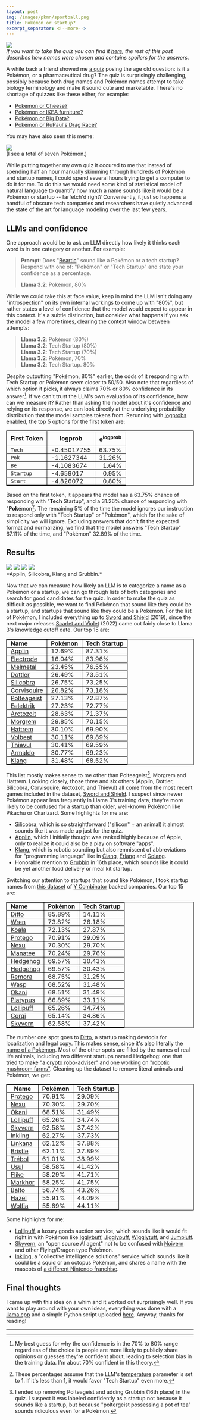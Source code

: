 ```yaml
---
layout: post
img: /images/pkmn/sportball.png
title: Pokémon or startup?
excerpt_separator: <!--more-->
---
```


[![](/images/pkmn/sporcle.jpg)](https://www.sporcle.com/games/netcat/pokemon-or-startup-quiz)<br>
*If you want to take the quiz you can find it [here](https://www.sporcle.com/games/netcat/pokemon-or-startup-quiz), the*
*rest of this post describes how names were chosen and contains spoilers for the answers.*
<!--more-->

A while back a friend showed me [a quiz](https://www.bizjournals.com/boston/pulse/quiz/is-it-a-drug-or-is-it-a-pokemon/15969731)
posing the age old question: is it a Pokémon, or a pharmaceutical drug? The quiz
is surprisingly challenging, possibly because both drug names and Pokémon names
attempt to take biology terminology and make it sound cute and marketable. There's
no shortage of quizzes like these either, for example:
* [Pokémon or Cheese?](https://www.sporcle.com/games/hellofromUK/pokecheese)
* [Pokémon or IKEA furniture?](https://www.sporcle.com/games/Minibiggles/pokmon-or-ikea-furniture)
* [Pokémon or Big Data?](https://pixelastic.github.io/pokemonorbigdata/)
* [Pokémon or RuPaul's Drag Race?](https://www.sporcle.com/games/Qaqaq/rupoke)

You may have also seen this meme:

[![](/images/pkmn/recruiting.jpg)](https://youtu.be/0hR4peP9V4A?si=0WSqu63v4ko5U_WK&t=66)<br>(I see a total of seven Pokémon.)

While putting together my own quiz it occured to me that instead of spending half
an hour manually skimming through hundreds of Pokémon and startup names, I could spend several hours trying to get a computer to do it for me.
To do this we would need some kind of statistical model of natural language to quantify
how much a name sounds like it would be a Pokémon or startup -- farfetch'd right?
Conveniently, it just so happens a handful of obscure tech companies and researchers have
quietly advanced the state of the art for language modeling over the last few years.

## LLMs and confidence

One approach would be to ask an LLM directly how likely it thinks each word is in one
category or another. For example:

> **Prompt**: Does "[Beartic](https://bulbapedia.bulbagarden.net/wiki/Beartic_(Pok%C3%A9mon))" sound like a Pokémon or a tech startup? Respond with one of: "Pokémon" or "Tech Startup" and state your confidence as a percentage.
>
> **Llama 3.2**: Pokémon, 80%

While we could take this at face value, keep in mind the LLM isn't
doing any "introspection" on its own internal workings to come up with "80%", but rather
states a level of confidence that the model would expect to appear in this context. It's a subtle
distinction, but consider what happens if you ask the model a few more times, clearing
the context window between attempts:

> **Llama 3.2**: Pokémon (80%)<br>
> **Llama 3.2**: Tech Startup (80%)<br>
> **Llama 3.2**: Tech Startup (70%)<br>
> **Llama 3.2**: Pokémon, 70%<br>
> **Llama 3.2**: Tech Startup. 80%<br>

Despite outputting "Pokémon, 80%" earlier, the odds of it responding
with Tech Startup or Pokémon seem closer to 50/50. Also note that regardless of which option it picks,
it always claims 70% or 80% confidence in its answer[^1]. If we can't trust the LLM's
own evaluation of its confidence, how can we measure it? Rather than asking the model
about it's confidence and relying on its response, we can look directly at the
underlying probability distribution that the model samples tokens from. Rerunning with
[logprobs](https://cookbook.openai.com/examples/using_logprobs)
enabled, the top 5 options for the first token are:


<!-- It's a subtle distinction, but consider the simpler case of flipping a coin:

> **Prompt**: Toss a fair coin. Respond with one of: "Heads" or "Tails" and state the probability of the outcome as a percentage.
>
> **Llama 3.2**: Heads, 50%

While almost every LLM will state that the odds of each side of the coin are 50%,
in practice [LLMs are biased towards heads upwards of 70% of the time](https://rnikhil.com/2025/04/26/llm-coin-toss-odd-even).
If we can't trust the accuracy of the LLM's response, how can we gauge its confidence?
Rather than asking the model about it's confidence and checking its response, we can instead
look directly at the underlying probability distribution that the model samples tokens
from. Rerunning with [logprobs](https://cookbook.openai.com/examples/using_logprobs)
enabled, the top 5 options for the first token are: -->

<style>
table{
    border-spacing: 50px;
    border:1px solid #000000;
}

th {
    border: 1px solid #000000;
    padding: 0px 10px 0px 10px;
    max-width: 40vw;
}

td{
    border:1px solid #000000;
    padding: 0px 10px 0px 10px;
    max-width: 40vw;
}
</style>


| **First Token**  | **logprob**         | $$\textbf{e}^\textbf{logprob}$$
|:-----------|---------------------|---------------:|
| `Tech`     | -0.45017755         | 63.75% |
| `Pok`      | -1.1627344          | 31.26% |
| `Be`       | -4.1083674          | 1.64% |
| `Startup`  | -4.659017           | 0.95% |
| `Start`    | -4.826072          | 0.80% |

Based on the first token, it appears the model has a 63.75% chance of responding with
"**Tech** Startup", and a 31.26% chance of responding with "**Pok**émon[^2]. The remaining
5% of the time the model ignores our instruction to respond only with "Tech Startup" or
"Pokémon", which for the sake of simplicity we will ignore. Excluding answers
that don't fit the expected format and normalizing, we find that the model answers
"Tech Startup" 67.11% of the time, and "Pokémon" 32.89% of the time.

## Results

<img src="/images/pkmn/applin.png" style="max-width: 20%">
<img src="/images/pkmn/silicobra.png" style="max-width: 20%">
<img src="/images/pkmn/klang.png" style="max-width: 20%">
<img src="/images/pkmn/grubbin.png" style="max-width: 20%"><br>*Applin, Silicobra, Klang and Grubbin.*

Now that we can measure how likely an LLM is to categorize a name as
a Pokémon or a startup, we can go through lists of both categories and search for good candidates for the quiz. In
order to make the quiz as difficult as possible, we want to find Pokémon that sound like
they could be a startup, and startups that sound like they could be a Pokémon.
For the list of Pokémon, I included everything up to [Sword and Shield](https://en.wikipedia.org/wiki/Pok%C3%A9mon_Sword_and_Shield)
(2019), since the next major releases [Scarlet and Violet](https://en.wikipedia.org/wiki/Pok%C3%A9mon_Scarlet_and_Violet) (2022)
came out fairly close to Llama 3's knowledge cutoff date. Our top 15 are:

| **Name**    | **Pokémon** | **Tech Startup** |
|:------------|---------|--------------|
| [Applin](https://bulbapedia.bulbagarden.net/wiki/Applin_(Pok%C3%A9mon))      | 12.69%  | 87.31%       |
| [Electrode](https://bulbapedia.bulbagarden.net/wiki/Electrode_(Pok%C3%A9mon))   | 16.04%  | 83.96%       |
| [Melmetal](https://bulbapedia.bulbagarden.net/wiki/Melmetal_(Pok%C3%A9mon))    | 23.45%  | 76.55%       |
| [Dottler](https://bulbapedia.bulbagarden.net/wiki/Dottler_(Pok%C3%A9mon))     | 26.49%  | 73.51%       |
| [Silicobra](https://bulbapedia.bulbagarden.net/wiki/Silicobra_(Pok%C3%A9mon))   | 26.75%  | 73.25%       |
| [Corvisquire](https://bulbapedia.bulbagarden.net/wiki/Corvisquire_(Pok%C3%A9mon)) | 26.82%  | 73.18%       |
| [Polteageist](https://bulbapedia.bulbagarden.net/wiki/Polteageist_(Pok%C3%A9mon)) | 27.13%  | 72.87%       |
| [Eelektrik](https://bulbapedia.bulbagarden.net/wiki/Eelektrik_(Pok%C3%A9mon))   | 27.23%  | 72.77%       |
| [Arctozolt](https://bulbapedia.bulbagarden.net/wiki/Arctozolt_(Pok%C3%A9mon))   | 28.63%  | 71.37%       |
| [Morgrem](https://bulbapedia.bulbagarden.net/wiki/Morgrem_(Pok%C3%A9mon))     | 29.85%  | 70.15%       |
| [Hattrem](https://bulbapedia.bulbagarden.net/wiki/Hattrem_(Pok%C3%A9mon))     | 30.10%  | 69.90%       |
| [Volbeat](https://bulbapedia.bulbagarden.net/wiki/Volbeat_(Pok%C3%A9mon))     | 30.11%  | 69.89%       |
| [Thievul](https://bulbapedia.bulbagarden.net/wiki/Thievul_(Pok%C3%A9mon))     | 30.41%  | 69.59%       |
| [Armaldo](https://bulbapedia.bulbagarden.net/wiki/Armaldo_(Pok%C3%A9mon))     | 30.77%  | 69.23%       |
| [Klang](https://bulbapedia.bulbagarden.net/wiki/Klang_(Pok%C3%A9mon))       | 31.48%  | 68.52%       |

This list mostly makes sense to me other than Polteageist[^3], Morgrem and Hattrem.
Looking closely, those three and six others (Applin, Dottler, Silicobra, Corvisquire, Arctozolt, and Thievul) all come
from the most recent games included in the dataset, [Sword and Shield](https://en.wikipedia.org/wiki/Pok%C3%A9mon_Sword_and_Shield).
I suspect since newer Pokémon appear less frequently
in Llama 3's training data, they're more likely to be confused for a startup than older, well-known Pokémon like
Pikachu or Charizard. Some highlights for me are:
* [Silicobra](https://bulbapedia.bulbagarden.net/wiki/Silicobra_(Pok%C3%A9mon)), which is so straightforward ("silicon" + an animal) it almost sounds like it was made up just for the quiz.
* [Applin](https://bulbapedia.bulbagarden.net/wiki/Applin_(Pok%C3%A9mon)), which I initially thought was ranked highly because of Apple, only to realize it could also be a play on software "apps".
* [Klang](https://bulbapedia.bulbagarden.net/wiki/Klang_(Pok%C3%A9mon)), which is robotic sounding but also remniscent of abbreviations for "programming language" like in [Clang](https://en.wikipedia.org/wiki/Clang), [Erlang](https://en.wikipedia.org/wiki/Erlang_(programming_language)) and [Golang](https://en.wikipedia.org/wiki/Go_(programming_language)).
* Honorable mention to [Grubbin](https://bulbapedia.bulbagarden.net/wiki/Grubbin_(Pok%C3%A9mon)) in 16th place, which sounds like it could be yet another food delivery or meal kit startup.

Switching our attention to startups that sound like Pokémon, I took startup names
from [this dataset](https://www.kaggle.com/datasets/sashakorovkina/ycombinator-all-funded-companies-dataset?select=companies.csv)
of [Y Combinator](https://www.ycombinator.com/) backed companies. Our top 15 are:

| **Name**      | **Pokémon** | **Tech Startup** |
|:----------|---------|--------------|
| [Ditto](https://www.ycombinator.com/companies/ditto)     | 85.89%  | 14.11%       |
| [Wren](https://www.ycombinator.com/companies/wren)      | 73.82%  | 26.18%       |
| [Koala](https://www.ycombinator.com/companies/koala)     | 72.13%  | 27.87%       |
| [Protego](https://www.ycombinator.com/companies/protego)   | 70.91%  | 29.09%       |
| [Nexu](https://www.ycombinator.com/companies/nexu)      | 70.30%  | 29.70%       |
| [Manatee](https://www.ycombinator.com/companies/manatee)   | 70.24%  | 29.76%       |
| [Hedgehog](https://www.ycombinator.com/companies/hedgehog)  | 69.57%  | 30.43%       |
| [Hedgehog](https://www.ycombinator.com/companies/hedgehog-2)  | 69.57%  | 30.43%       |
| [Remora](https://www.ycombinator.com/companies/remora)    | 68.75%  | 31.25%       |
| [Wasp](https://www.ycombinator.com/companies/wasp)      | 68.52%  | 31.48%       |
| [Okani](https://www.ycombinator.com/companies/okani)     | 68.51%  | 31.49%       |
| [Platypus](https://www.ycombinator.com/companies/platypus)  | 66.89%  | 33.11%       |
| [Lollipuff](https://www.ycombinator.com/companies/lollipuff) | 65.26%  | 34.74%       |
| [Corgi](https://www.ycombinator.com/companies/corgi)     | 65.14%  | 34.86%       |
| [Skyvern](https://www.ycombinator.com/companies/skyvern)   | 62.58%  | 37.42%       |

The number one spot goes to [Ditto](https://www.dittowords.com/), a startup making
devtools for localization and legal copy. This makes sense, since it's also literally
the [name of a Pokémon](https://bulbapedia.bulbagarden.net/wiki/Ditto_(Pok%C3%A9mon)).
Most of the other spots are filled by the names of real life animals, including two different
startups named Hedgehog: one that tried to make ["a crypto robo-adviser"](https://www.ycombinator.com/companies/hedgehog)
and one working on ["robotic mushroom farms"](https://www.ycombinator.com/companies/hedgehog-2).
Cleaning up the dataset to remove literal animals and Pokémon, we get:

| **Name**      | **Pokémon** | **Tech Startup** |
|-----------|---------|--------------|
| [Protego](https://www.ycombinator.com/companies/protego)   | 70.91%  | 29.09%       |
| [Nexu](https://www.ycombinator.com/companies/nexu)      | 70.30%  | 29.70%       |
| [Okani](https://www.ycombinator.com/companies/okani)     | 68.51%  | 31.49%       |
| [Lollipuff](https://www.ycombinator.com/companies/lollipuff) | 65.26%  | 34.74%       |
| [Skyvern](https://www.ycombinator.com/companies/skyvern)   | 62.58%  | 37.42%       |
| [Inkling](https://www.ycombinator.com/companies/inkling)   | 62.27%  | 37.73%       |
| [Linkana](https://www.ycombinator.com/companies/linkana)   | 62.12%  | 37.88%       |
| [Bristle](https://www.ycombinator.com/companies/bristle)   | 62.11%  | 37.89%       |
| [Trébol](https://www.ycombinator.com/companies/trebol)    | 61.01%  | 38.99%       |
| [Usul](https://www.ycombinator.com/companies/usul)      | 58.58%  | 41.42%       |
| [Flike](https://www.ycombinator.com/companies/flike)     | 58.29%  | 41.71%       |
| [Markhor](https://www.ycombinator.com/companies/markhor)   | 58.25%  | 41.75%       |
| [Balto](https://www.ycombinator.com/companies/balto)     | 56.74%  | 43.26%       |
| [Hazel](https://www.ycombinator.com/companies/hazel-2)     | 55.91%  | 44.09%       |
| [Wolfia](https://www.ycombinator.com/companies/wolfia)    | 55.89%  | 44.11%       |

Some highlights for me:
* [Lollipuff](https://www.ycombinator.com/companies/lollipuff), a luxury goods auction service, which sounds like it would fit right in with Pokémon like [Igglybuff](https://bulbapedia.bulbagarden.net/wiki/Igglybuff_(Pok%C3%A9mon)), [Jigglypuff](https://bulbapedia.bulbagarden.net/wiki/Jigglypuff_(Pok%C3%A9mon)), [Wigglytuff](https://bulbapedia.bulbagarden.net/wiki/Wigglytuff_(Pok%C3%A9mon)), and [Jumpluff](https://bulbapedia.bulbagarden.net/wiki/Jumpluff_(Pok%C3%A9mon)).
* [Skyvern](https://www.ycombinator.com/companies/skyvern), an "open source AI agent" not to be confused with [Noivern](https://bulbapedia.bulbagarden.net/wiki/Noivern_(Pok%C3%A9mon)) and other Flying/Dragon type Pokémon.
* [Inkling](https://www.ycombinator.com/companies/inkling), a "collective intelligence solutions" service which sounds like it could be a squid or an octopus Pokémon, and shares a name with the mascots of [a different Nintendo franchise](https://splatoon.fandom.com/wiki/Inklings).

## Final thoughts

I came up with this idea on a whim and it worked out surprisingly well. If you want
to play around with your own ideas, everything was done with a [llama.cpp](https://github.com/ggml-org/llama.cpp) and a simple
Python script uploaded [here](https://github.com/ckw017/pokemon-or-startup). Anyway, thanks for reading!

---

[^1]:
    My best guess for why the confidence is in the 70% to 80% range regardless of the choice
    is people are more likely to publicly share opinions or guesses they're confident
    about, leading to selection bias in the training data. I'm about 70% confident in this
    theory.

[^2]:
    These percentages assume that the LLM's [temperature](https://medium.com/@kelseyywang/a-comprehensive-guide-to-llm-temperature-%EF%B8%8F-363a40bbc91f) parameter is set to 1. If it's less than
    1, it would favor "Tech Startup" even more.

[^3]:
    I ended up removing Polteageist and adding Grubbin (16th place) in the quiz. I
    suspect it was labeled confidently as a startup not because it sounds like a startup,
    but because "poltergeist possessing a pot of tea" sounds ridiculous even for a Pokémon.

<!--
We can get a feel for this problem by asking the LLM a simpler question: [heads or tails](https://rnikhil.com/2025/04/26/llm-coin-toss-odd-even)?

> **Prompt**: Toss a fair coin. Respond with one of: "Heads" or "Tails" and state the probability of the outcome as a percentage.
>
> **Llama 3.2**: Heads, 50%

That sounds reasonable, but what happens if we ask a few more times?[^1]

> **Llama 3.2**: Heads 50%<br>
> **Llama 3.2**: Heads (50%)<br>
> **Llama 3.2**: Heads, 50%<br>
> **Llama 3.2**: Heads (50%)<br>
> **Llama 3.2**: Heads (50.0%)<br>
> **Llama 3.2**: Heads 50%<br>
> **Llama 3.2**: Tails - 50.0%<br>
> **Llama 3.2**: \*\*Heads\*\* (50%).\n\nWould you like to simulate another coin toss?<br>
> **Llama 3.2**: Tails, 50%<br>
> **Llama 3.2**: Heads (50%)<br>

It seems like the model has a bias towards reporting "Heads" in our sample
size of 10. While we could increase the sample size to see if a pattern
emerges, it might be more insightful to look directly at the distribution the model is sampling
from. Rerunning with [logprobs](https://cookbook.openai.com/examples/using_logprobs)
enabled, the top 5 options for the first token are:

<style>
table{
    border-spacing: 50px;
    border:1px solid #000000;
}

th {
    border: 1px solid #000000;
    padding: 5px;
    max-width: 40vw;
}

td{
    border:1px solid #000000;
    padding: 5px;
    max-width: 40vw;
}
</style>

| **Token 1**   | **logprob**            |
|----------|-------------------:|
| `He`     | -0.4107096 (66.3%) |
| `T`      | -1.8492415 (15.7%) |
| `**`     | -1.9469111 (14.3%) |
| `Result` | -4.807211  (0.8%)  |
| `The`    | -5.658432  (0.3%)  |

Based on the first token it appears the model is biased towards saying
"**He**ads" 66.3% of the time, and "**T**ails" 15.7% of the time, although we can't be totally sure yet. For example:
* `He` might be the start of "**He**y look, it landed on Tails".
* `T` might be the start of "**T**he coin landed on Heads".
* `**` is the LLM adding bold formatting to it's answer, however we don't if the answer is heads or tails yet.

To remove ambiguity, we can feed the first token options back into the LLM and examine the logprobs
for the next tokens:


| **Tokens**         | **logprob 1**          | **logprob 2**           | **Joint Probability** |
|----------------|------------------:|--------------------:|------------------:|
| `He`, `ads`    | -0.4107096 (66.3%) | -0.000002  (100.0%) | 66.3%             |
| `T`, `ails`    | -1.8492415 (15.7%) | -0.0000839 (100.0%) | 15.7%             |
| `**`, `He`     | -1.9469111 (14.3%) | -1.0628203 (34.5%)  | 4.9%              |
| `**`, `Result` | -1.9469111 (14.3%) | -1.2099322 (29.8%)  | 4.3%              |
| `**`, `T`      | -1.9469111 (14.3%) | -1.3429335 (26.1%)  | 3.7%              |


| **Token 1**  | **Token 2** | **Joint Probability** |
|--------------|------------------|-------------------|
| `He` (66.3%) | `ads` (100.0%)   | 66.3%             |
| `T` (15.7%)  | `ails` (100.0%)  | 15.7%             |
| `**` (14.3%) | `He` (34.5%)     | 4.9%              |
| `**` (14.3%) | `Result` (29.8%) | 4.3%              |
| `**` (14.3%) | `T` (26.1%)      | 3.7%              |

When `He` or `T` are output as the first token, the next token is
practically guaranteed to be `ads` or `ails` to form `Heads` or `Tails` respectively. For
`**`, the odds of the next token are roughly split between `He`, `T`, and `Result`.
We can continue feeding in ambiguous results and examining logprobs to form a tree structure representing
the different sequences of tokens the LLM might output:

<img src="/images/pkmn/heads-tails-sankey.jpg" style="max-height:50vh;"><br>*Diagram made with [Sankeymatic](https://sankeymatic.com/build/?i=PTAEFEDsBcFMCdQDEA2B7A7gZ1AI1tBrLJKAHJoAmsWANKCgJYDWso0AFo1gFwBQIUEOHCAymgCu8AMZsA2gEEAsgHkAqmQAqAXVCaAhvADmBPnwA8o6IegA%2BUHIBsjgHQBmXQAk2AYjcBWfQsrG3s5AEZ%2DFwB2XU1QH30A4Ot4OwdwgBZ3XQAqXIT9QJTQhzcY3XMVTgR7RP0gvm8HZxzQb31KHD9ivniIqNi9fUYUbqT%2DM3yHbIBOPNzmnqDpuXKh%2DPjE5NXsj1B8gCUaCRRoQuLV8JdMhaqa%2BDqGxvzmuTmFjq6EgJXc%2DvWCwMo3GyT4RxOZwcACYbgtjlhTtAeO1YJ1ur9wbkEUiMi5HPDIci9IUdtiiQ4AAxtCGIs48cxoB5PBpTcl04n9a4Eg7spEo4FjUmTPg8JaYsVo77LUWvXwSuXon7FHi0%2DmopUy1UFRIqtVQ3VBBkhNJPXo8LYTWX%2DYXWnH0knbSba%2B2ckZCp2iwWg52bd0%2BsyCADq%2BhMOAGlMpugAQhJKCZoAIwNUOAgYf4o6BY%2DHTEms3GEzMM3F9AAPGh57OF97QzOeSRYRiQIyVgsEGaR3RINBUVs585yaH%2BfxxeD6SBYAAOaDS%2BmgjDQkEDYAAmpJQNJx6AsO39OQqLAAOQ4aRodDwehMVjsLi8PM8KvtnyU%2DzRPMiD9CFzfmegPen89QAAM1%2DPdG2bFA2FQTB%2BEER8B3CRxMxTNMyFgWQsEbecaASJDHGXUAACI5FybRCNAABbNEJyItQdz%2DSAAE8%2DwoyQYAYWAgPONAADcEEI2CwHghxSNAUR9B4psjCwAi6LYGoN0XaB4DPHB8HQDB2DQDcJCwaA0AoxgAC9YDzRjJEQShGFDMcKOPP9J0nNEx0gWRvxcPhGxM0BNIADkjPhQA4UAkMpPgKMMIwmwYUBwmhQLEDiwLznCXzAtwUBaz4XAjEUwCfGoSgiqCdgXKnQwSHOMg%2BEgA8fNi%2BKgtADNAvK6QpNAaJJjwGdqEQMKb1gKjQFqyBTLy38fF86aZsCtBJ30droGY8I%2BCAjSdPgHi5ykNhqWcQKm1TeBGGgICVIo0BJGgRtqAAWibQKAMm2ZXreuaFqW5jqUmFB9HMiRuPgPrQFgUtFsTUAACtdPnIDzJOqKaOq6HYcYeGSG%2BFH4FgPj4B3Iwx0nYKUbnaxpC4VyDMnSC4D07SxoqvS%2BD%2B9STzPSbIy5gauGochAq4IwOCYIXzmpLrApAmAgMWtgsHHLA7p3E6gMCpgxrajrqUanG%2DvnPivLYcJwgGiKjEgdGVoC1nYBQSB9GG%2DRHOcnAV1a4yjfwnzYEYUXQEya39HU7aUAkNgnacwxXcl04UEnHH2sbRdQDd0BpywhdSHUzBAqIX2OHOAOwptuO0Az5P9EBtB9BF0gBqwCmhvDqvJcYfHznwECcfSnH9GYacm3OfCQ7D4CZwi85D1oFxD0C%2BPOMYUtQEPWftwkICgMX5fZ5qKi0A3ndzj3L2MoG6RQAGygL%2DCgg9yomBM%2DlyBWEYifGHP1OmD0xgKNwGvxwwincKvE2DNGpJGaEmRoT0HAdCRwbg3DAL4hqb44DKTQIvi4SkmRogS1Ysg%2BIlJ6B3XAVA18SC2DegvsQ2BsxsEUN5KAEhWDKQIMyDQrBsx%2DCzFWvgtgcpqFMPAdENwlJeEgN5F8HAzCXwZlmBwykSFIEMM2IImR0RZi%2BUyCo%2D4%2DohFYP8FotwCjoiUlwTo10ajwG%2BVmPFPhvJXQoikfol8jhoiOBMdETIswGH3GOvYdRjhfIYLCvY%2DIfjaguN8l1cICjXxuHwmEvkDp4gyP8G4KBJiAhviSY44YIJ9FZH8JArJ5DclEgZEyfxVisGOC4UAA).*

Here I've colored the branches of the tree where the LLM would output "Heads" in blue, the branches where
it would output "Tails" in red, and the branches I was too lazy to squeeze into the visualization
labeled as "&lt;Other&gt;" in gray. Summing up the leaves of the tree we see the LLM
outputs "Heads" at least 73.6% of the time, and "Tails" at most "26.4%" of the time[^1],
contradicting its own claim that it picks heads and tails each with 50% probability.

Llama 3.2's bias towards outputting heads is likely an artifact of human bias to
write "Heads" in coin toss scenarios within the training data. While capturing biases in the training set isn't great
for trying to simulate a fair coin, it's perfect for our purpose of estimating how likely
a person is to mix up a Pokémon name with a startup name.

Returning to our example from earlier, we can prompt the LLM directly without asking for it's confidence:

> **Prompt**: Does "Beartic" sound like a Pokémon or a tech startup? Only respond with one of: "Pokémon" or "Tech Startup".
>
> **Llama 3.2**: Pokémon
-->


<!--
[^1]:
    Each of these samples were taken from fresh prompts to the LLM, not as part of a single
    conversation. When asked repeatedly in a single conversation, some LLMs do something akin to the
    Gambler's Fallacy and [outputs flips that would even the distribution](https://medium.com/%40gathright/llms-cant-flip-a-fair-coin-but-they-seem-to-know-the-odds-06b5ccf2cc2c).
-->
